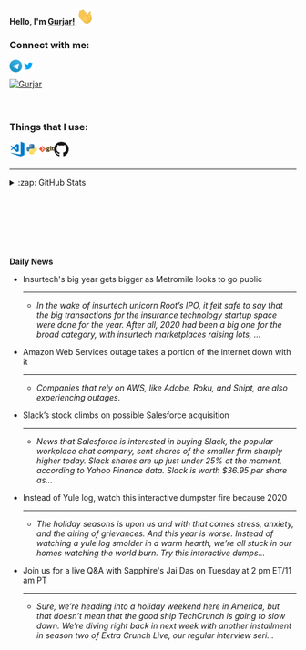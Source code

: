 #### Hello, I'm [Gurjar!](https://GurjarKing.github.io) <img src="https://raw.githubusercontent.com/ABSphreak/ABSphreak/master/gifs/Hi.gif" width="30px"></h2>


### Connect with me:

[<img align="left" alt="Gurjar | Telegram" width="22px" src="https://raw.githubusercontent.com/github/explore/80688e429a7d4ef2fca1e82350fe8e3517d3494d/topics/telegram/telegram.png" />][Telegram]
[<img align="left" alt="Gurjar | Twitter" width="22px" src="https://raw.githubusercontent.com/github/explore/80688e429a7d4ef2fca1e82350fe8e3517d3494d/topics/twitter/twitter.png" />][Twitter]
<br >
<br >
<a href="https://github.com/GurjarKing"><img src="https://komarev.com/ghpvc/?username=GurjarKing" alt="Gurjar" /></a> <br />
<br />
<br />
<!-- <br >

![](https://visitor-badge.glitch.me/badge?page_id=GurjarKing)

<br /> -->

### Things that I use:

[<img align="left" alt="Visual Studio Code" width="26px" src="https://raw.githubusercontent.com/github/explore/80688e429a7d4ef2fca1e82350fe8e3517d3494d/topics/visual-studio-code/visual-studio-code.png" />][VSCode]
[<img align="left" alt="Python" width="26px" src="https://raw.githubusercontent.com/github/explore/80688e429a7d4ef2fca1e82350fe8e3517d3494d/topics/python/python.png" />][Python]
[<img align="left" alt="Git" width="26px" src="https://raw.githubusercontent.com/github/explore/80688e429a7d4ef2fca1e82350fe8e3517d3494d/topics/git/git.png" />][Git]
[<img align="left" alt="GitHub" width="26px" src="https://raw.githubusercontent.com/github/explore/78df643247d429f6cc873026c0622819ad797942/topics/github/github.png" />][Github]

<br />
<br />

---
<details>
  <summary>:zap: GitHub Stats</summary>

<img align="left" alt="Gurjar's Github Stats" src="https://github-readme-stats.vercel.app/api?username=GurjarKing&show_icons=true&hide_border=true&count_private=true&include_all_commit=true&theme=algolia" />

</details>

<!-- ### 🔔 My latest tweet
<a href="https://twitter.com/Gurjar_King43" target="_blank">
	<img src="https://github.com/GurjarKing/GurjarKing/raw/master/tweet.png" width="70%" align="center" alt="Click to view on Twitter" title="My latest tweet, as an image"/>
</a> -->
<br>

<pre>

</pre>

<!-- **Quote of the hour:**

{qoth}

~ {qoth_author}
<pre>

</pre> -->
<br>
<pre>


</pre>
<strong>Daily News</strong>
  
  - Insurtech's big year gets bigger as Metromile looks to go public
     <hr/>
     
      - *In the wake of insurtech unicorn Root’s IPO, it felt safe to say that the big transactions for the insurance technology startup space were done for the year. After all, 2020 had been a big one for the broad category, with insurtech marketplaces raising lots, …*
     
  - Amazon Web Services outage takes a portion of the internet down with it
      <hr/>
      
      - *Companies that rely on AWS, like Adobe, Roku, and Shipt, are also experiencing outages.*
      
  - Slack’s stock climbs on possible Salesforce acquisition
      <hr/>
      
      - *News that Salesforce is interested in buying Slack, the popular workplace chat company, sent shares of the smaller firm sharply higher today. Slack shares are up just under 25% at the moment, according to Yahoo Finance data. Slack is worth $36.95 per share as…*
      
  - Instead of Yule log, watch this interactive dumpster fire because 2020
      <hr/>
      
      - *The holiday seasons is upon us and with that comes stress, anxiety, and the airing of grievances. And this year is worse. Instead of watching a yule log smolder in a warm hearth, we’re all stuck in our homes watching the world burn. Try this interactive dumps…*
       
  - Join us for a live Q&A with Sapphire's Jai Das on Tuesday at 2 pm ET/11 am PT
      <hr/>
       
       - *Sure, we’re heading into a holiday weekend here in America, but that doesn’t mean that the good ship TechCrunch is going to slow down. We’re diving right back in next week with another installment in season two of Extra Crunch Live, our regular interview seri…*
      

<br />

[VSCode]: https://code.visualstudio.com/
[Python]: https://www.python.org/
[Git]: https://git-scm.com/
[Github]: https://github.com/
[Telegram]: https://t.me/Gurjar_King/
[Twitter]: https://twitter.com/Gurjar_King43/
